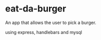 # eat-da-burger

An app that allows the user to pick a burger. 

using express, handlebars and mysql 

